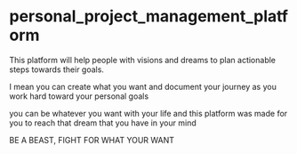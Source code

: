 # personal_project_management_platform

This platform will help people with visions and dreams to plan actionable steps towards their goals.

I mean you can create what you want and document your journey as you work hard toward your personal goals

you can be whatever you want with your life and this platform was made for you to reach that dream that you have in your mind

BE A BEAST, FIGHT FOR WHAT YOUR WANT